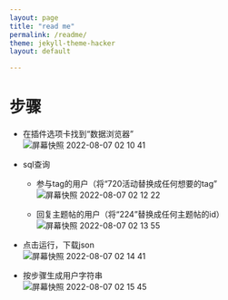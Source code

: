 ```yaml
---
layout: page
title: "read me"
permalink: /readme/
theme: jekyll-theme-hacker
layout: default

---
```


# 步骤 

* 在插件选项卡找到“数据浏览器”  
![屏幕快照 2022-08-07 02 10 41](https://user-images.githubusercontent.com/106315235/183259083-f3ff83fe-30ae-4a3d-b4fe-64f9cbbaa19a.png) 

* sql查询  
  * 参与tag的用户（将“720活动替换成任何想要的tag”  
  ![屏幕快照 2022-08-07 02 12 22](https://user-images.githubusercontent.com/106315235/183259118-1211249b-b3ee-4a77-9a1e-b8d4dd757772.png) 
 
  * 回复主题帖的用户（将“224”替换成任何主题帖的id） 
  ![屏幕快照 2022-08-07 02 13 55](https://user-images.githubusercontent.com/106315235/183259141-42bdfde2-1f7d-4564-98a6-ac007e4af91c.png) 
 
* 点击运行，下载json  
![屏幕快照 2022-08-07 02 14 41](https://user-images.githubusercontent.com/106315235/183259158-3dec528f-b8c7-4128-abae-420282ffffde.png) 

* 按步骤生成用户字符串  
![屏幕快照 2022-08-07 02 15 45](https://user-images.githubusercontent.com/106315235/183259184-6d99248b-2ea6-4e25-b3a4-377267470dd3.png) 
